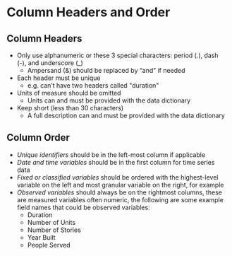 # Column Headers and Order

## Column Headers

* Only use alphanumeric or these 3 special characters: period (.), dash (-), and underscore (\_)
  * Ampersand (&) should be replaced by “and” if needed
* Each header must be unique
  * e.g. can’t have two headers called "duration"
* Units of measure should be omitted
  * Units can and must be provided with the data dictionary
* Keep short (less than 30 characters)
  * A full description can and must be provided with the data dictionary

## Column Order <a href="#column-order" id="column-order"></a>

* _Unique identifiers_ should be in the left-most column if applicable
* _Date and time variables_ should be in the first column for time series data
* _Fixed or classified variables_ should be ordered with the highest-level variable on the left and most granular variable on the right, for example
* _Observed variables_ should always be on the rightmost columns, these are measured variables often numeric, the following are some example field names that could be observed variables:
  * Duration
  * Number of Units
  * Number of Stories
  * Year Built
  * People Served
